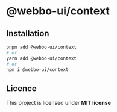 # @webbo-ui/context



## Installation

```bash
pnpm add @webbo-ui/context
# or
yarn add @webbo-ui/context
# or
npm i @webbo-ui/context
```

## Licence

This project is licensed under **MIT license**